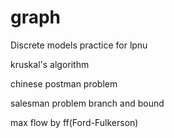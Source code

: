 # graph
Discrete models practice for lpnu

kruskal's algorithm

chinese postman problem

salesman problem branch and bound

max flow by ff(Ford-Fulkerson)
